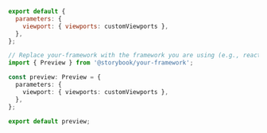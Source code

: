 ```js filename=".storybook/preview.js" renderer="common" language="js"
export default {
  parameters: {
    viewport: { viewports: customViewports },
  },
};
```

```ts filename=".storybook/preview.ts" renderer="common" language="ts"
// Replace your-framework with the framework you are using (e.g., react, vue3)
import { Preview } from '@storybook/your-framework';

const preview: Preview = {
  parameters: {
    viewport: { viewports: customViewports },
  },
};

export default preview;
```

